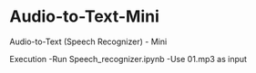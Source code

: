 # Audio-to-Text-Mini
Audio-to-Text (Speech Recognizer) - Mini


Execution
-Run Speech_recognizer.ipynb
-Use 01.mp3 as input
